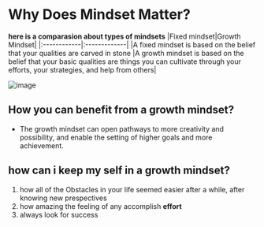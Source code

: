 # Why Does Mindset Matter?

**here is a comparasion about types of mindsets**
 |Fixed mindset|Growth Mindset|
 |:------------|:-------------|
 |A fixed mindset is based on the belief that your qualities are carved in stone |A growth mindset is based on the belief that your basic qualities are things you can cultivate through your efforts, your strategies, and help from others|

![image]( https://drapari.com/wp-content/uploads/2019/09/Fixed-vs-Growth.jpg)

## How you can benefit from a growth mindset?

- The growth mindset can open pathways to more creativity and possibility, and enable the setting of higher goals and more achievement.

## how can i keep my self in a growth mindset?
1. how all of the Obstacles in your life seemed easier after a while, after knowing new prespectives 
2. how amazing the feeling of any accomplish **effort** 
3. always look for success 
